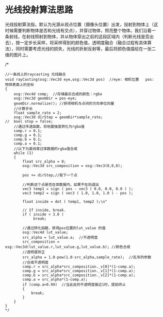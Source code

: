 光线投射算法思路
========

光线投射算法指，默认为光源从视点位置（摄像头位置）出发，投射到物体上（这时候需要判断物体是否和光线有交点），并穿过物体，照亮整个物体。我们沿着一条射线，在射线照射到物体，并从物体穿出之前的这段区域内（判断光线是否出去），按一定步长采样，将采样得到的颜色值，透明度融合（融合过程有具体算法），同时需要考虑光线的损失，光线的折射反射等，最后将颜色值描绘在一张二维的图片上。

/*

    //一条线上的raycasting 光线融合
    void rayCasting(osg::Vec3d eye,osg::Vec3d pos)  //eye: 相机位置   pos: 物体表面上的坐标
    {
    	osg::Vec4d comp;  //存储最后合成的颜色：rgba
    	osg::Vec3d geomDir = pos-eye;
    	geomDir.normalize(); //获得相机与点间的方向单位向量
    	//计算步长
    	float sample_rate = 2;
    	osg::Vec3d dirStep = geomDir*sample_rate;
    //	bool stop = false;
    	//通过传递函数，将地震强度转化为rgba值
    	comp.r = 0.1;
    	comp.g = 0.1;
    	comp.b = 0.1;
    	comp.a = 0.1;
    	//以下为直线穿过体数据的rgba值合成
    	while (1)
    	{
    		float src_alpha = 0;
    		osg::Vec3d src_composition = osg::Vec3(0,0,0);
    
    		pos += dirStep;//取下一个点
    
    		//判断这个点是否在体数据内，如果不在则退出
    		vec3 temp1 = sign ( pos - vec3 ( 0.0, 0.0, 0.0 ) );
    		vec3 temp2 = sign ( vec3 ( 1.0, 1.0, 1.0 ) - pos );
    
    		float inside = dot ( temp1, temp2 );\n"
    
    		// If inside, break.
    		if ( inside < 3.0 )
    		     break;
    
    		//通过转化函数，获得pos位置的lut_value 的值
    		osg::Vec4d lut_value;
    		src_alpha = lut_value.a;  //不透明度
    		src_composition = osg::Vec3d(lut_value.r,lut_value.g,lut_value.b); //颜色合成
    		//透明度矫正
    		src_alpha = 1.0-pow(1.0-src_alpha,sample_rate);  //乱写的参数
    		//合成不透明度
    		comp.r = src_alpha*src_composition._v[0]*(1-comp.a);
    		comp.g = src_alpha*src_composition._v[1]*(1-comp.a);
    		comp.b = src_alpha*src_composition._v[2]*(1-comp.a);
    		comp.a = src_alpha*(1-comp.a);
    		if (comp.a>0.99)  //当此处的不透明度接近1时，提前终止
    		{
    			break;
    		}
    	}
    }
    */
